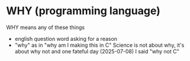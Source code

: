 # WHY (programming language)
WHY means any of these things
* english question word asking for a reason
* "why" as in "why am I making this in C"
Science is not about why, it's about why not and one fateful day (2025-07-08) I said "why not C"